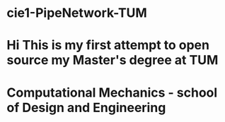 # cie1-PipeNetwork-TUM

# Hi This is my first attempt to open source my Master's degree at TUM 
# Computational Mechanics - school of Design and Engineering